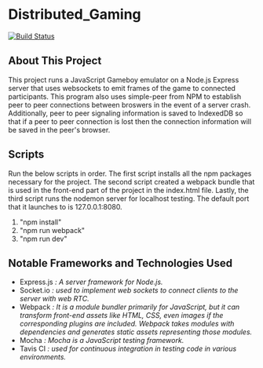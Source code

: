 # Distributed_Gaming

[![Build Status](https://travis-ci.com/elymberopoulos/Distributed_Gaming.svg?branch=master)](https://travis-ci.com/elymberopoulos/Distributed_Gaming)

## About This Project

This project runs a JavaScript Gameboy emulator on a Node.js Express server that uses websockets to emit frames of the game to connected participants. This program also uses simple-peer from NPM to establish peer to peer connections between broswers in the event of a server crash. Additionally, peer to peer signaling information is saved to IndexedDB so that if a peer to peer connection is lost then the connection information will be saved in the peer's browser.

## Scripts

Run the below scripts in order. The first script installs all the npm packages necessary for the project. The second script created a webpack bundle that is used in the front-end part of the project in the index.html file. Lastly, the third script runs the nodemon server for localhost testing. The default port that it launches to is 127.0.0.1:8080.

1. "npm install"
2. "npm run webpack"
3. "npm run dev"

## Notable Frameworks and Technologies Used

* Express.js *: A server framework for Node.js.*
* Socket.io *: used to implement web sockets to connect clients to the server with web RTC.*
* Webpack *: It is a module bundler primarily for JavaScript, but it can transform front-end assets like HTML, CSS, even images if the corresponding plugins are included. Webpack takes modules with dependencies and generates static assets representing those modules.*
* Mocha *: Mocha is a JavaScript testing framework.*
* Tavis CI *: used for continuous integration in testing code in various environments.*
